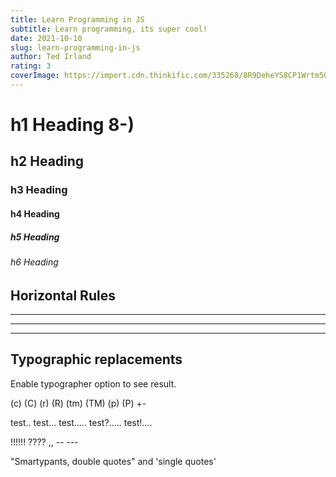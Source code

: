 ```yaml
---
title: Learn Programming in JS
subtitle: Learn programming, its super cool!
date: 2021-10-10
slug: learn-programming-in-js
author: Ted Irland
rating: 3
coverImage: https://import.cdn.thinkific.com/335268/8R9DeheYS8CP1Wrtm5Gk_javascript.jpg
---
```


# h1 Heading 8-)

## h2 Heading

### h3 Heading

#### h4 Heading

##### h5 Heading

###### h6 Heading

## Horizontal Rules

---

---

---

## Typographic replacements

Enable typographer option to see result.

(c) (C) (r) (R) (tm) (TM) (p) (P) +-

test.. test... test..... test?..... test!....

!!!!!! ???? ,, -- ---

"Smartypants, double quotes" and 'single quotes'
